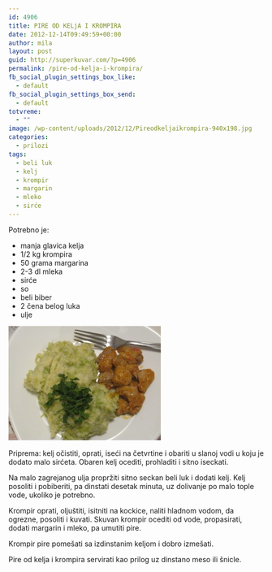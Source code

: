 ```yaml
---
id: 4906
title: PIRE OD KELjA I KROMPIRA
date: 2012-12-14T09:49:59+00:00
author: mila
layout: post
guid: http://superkuvar.com/?p=4906
permalink: /pire-od-kelja-i-krompira/
fb_social_plugin_settings_box_like:
  - default
fb_social_plugin_settings_box_send:
  - default
totvreme:
  - ""
image: /wp-content/uploads/2012/12/Pireodkeljaikrompira-940x198.jpg
categories:
  - prilozi
tags:
  - beli luk
  - kelj
  - krompir
  - margarin
  - mleko
  - sirće
---
```

Potrebno je:

  * manja glavica kelja
  * 1/2 kg krompira
  * 50 grama margarina
  * 2-3 dl mleka
  * sirće
  * so
  * beli biber
  * 2 čena belog luka
  * ulje

<img class="alignnone size-medium wp-image-4907" title="Pireodkeljaikrompira" src="/wp-content/uploads/2012/12/Pireodkeljaikrompira-300x225.jpg" alt="" width="300" height="225" /> 

Priprema: kelj očistiti, oprati, iseći na četvrtine i obariti u slanoj vodi u koju je dodato malo sirćeta. Obaren kelj ocediti, prohladiti i sitno iseckati.

Na malo zagrejanog ulja propržiti sitno seckan beli luk i dodati kelj. Kelj posoliti i pobiberiti, pa dinstati desetak minuta, uz dolivanje po malo tople vode, ukoliko je potrebno.

Krompir oprati, oljuštiti, isitniti na kockice, naliti hladnom vodom, da ogrezne, posoliti i kuvati. Skuvan krompir ocediti od vode, propasirati, dodati margarin i mleko, pa umutiti pire.

Krompir pire pomešati sa izdinstanim keljom i dobro izmešati.

Pire od kelja i krompira servirati kao prilog uz dinstano meso ili šnicle.